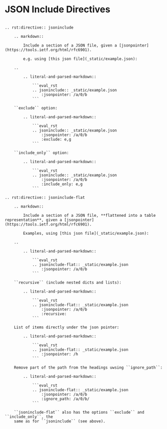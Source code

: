 # JSON Include Directives

`````eval_rst

.. rst:directive:: jsoninclude

    .. markdown::

        Include a section of a JSON file, given a [jsonpointer](https://tools.ietf.org/html/rfc6901).
        
        e.g. using [this json file](_static/example.json):

    ..

        .. literal-and-parsed-markdown::
            
            ```eval_rst
            .. jsoninclude:: _static/example.json
                :jsonpointer: /a/0/b
            ```

    ``exclude`` option:

        .. literal-and-parsed-markdown::
            
            ```eval_rst
            .. jsoninclude:: _static/example.json
                :jsonpointer: /a/0/b
                :exclude: e,g
            ```

    ``include_only`` option:

        .. literal-and-parsed-markdown::
            
            ```eval_rst
            .. jsoninclude:: _static/example.json
                :jsonpointer: /a/0/b
                :include_only: e,g
            ```

.. rst:directive:: jsoninclude-flat

    .. markdown::

        Include a section of a JSON file, **flattened into a table representation**, given a [jsonpointer](https://tools.ietf.org/html/rfc6901).
        
        Examples, using [this json file](_static/example.json):

    ..

        .. literal-and-parsed-markdown::
            
            ```eval_rst
            .. jsoninclude-flat:: _static/example.json
                :jsonpointer: /a/0/b
            ```

    ``recursive`` (include nested dicts and lists):

        .. literal-and-parsed-markdown::
            
            ```eval_rst
            .. jsoninclude-flat:: _static/example.json
                :jsonpointer: /a/0/b
                :recursive:
            ```

    List of items directly under the json pointer:

        .. literal-and-parsed-markdown::

            ```eval_rst
            .. jsoninclude-flat:: _static/example.json
                :jsonpointer: /h
            ```

    Remove part of the path from the headings uwsing ``ignore_path``:

        .. literal-and-parsed-markdown::
            
            ```eval_rst
            .. jsoninclude-flat:: _static/example.json
                :jsonpointer: /a/0/b
                :ignore_path: /a/0/b/
            ```

    ``jsoninclude-flat`` also has the options ``exclude`` and ``include_only``, the
    same as for ``jsoninclude`` (see above).

`````
